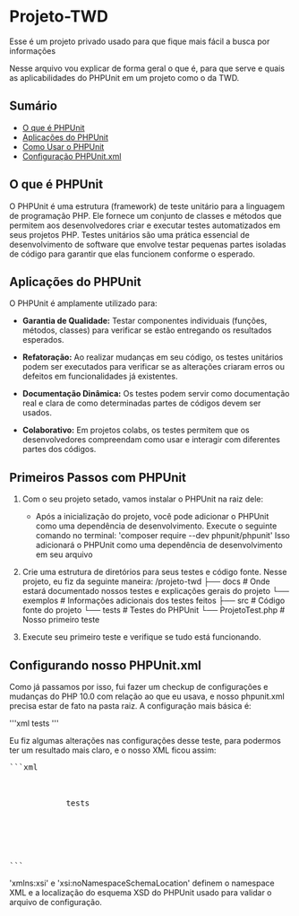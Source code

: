# Projeto-TWD
Esse é um projeto privado usado para que fique mais fácil a busca por informações

Nesse arquivo vou explicar de forma geral o que é, para que serve e quais as aplicabilidades do PHPUnit em um projeto como o da TWD.

## Sumário
- [O que é PHPUnit](#o-que-é-phpunit)
- [Aplicações do PHPUnit](#aplicações-do-phpunit)
- [Como Usar o PHPUnit](#primeiros-passos-com-phpunit)
- [Configuração PHPUnit.xml](#configurando-nosso-phpunitxml)


## O que é PHPUnit
O PHPUnit é uma estrutura (framework) de teste unitário para a linguagem de programação PHP. Ele fornece um conjunto de classes e métodos que permitem aos desenvolvedores criar e executar testes automatizados em seus projetos PHP. Testes unitários são uma prática essencial de desenvolvimento de software que envolve testar pequenas partes isoladas de código para garantir que elas funcionem conforme o esperado.


## Aplicações do PHPUnit
O PHPUnit é amplamente utilizado para:
 - **Garantia de Qualidade:** Testar componentes individuais (funções, métodos, classes) para verificar se estão entregando os resultados esperados.

 - **Refatoração:** Ao realizar mudanças em seu código, os testes unitários podem ser executados para verificar se as alterações criaram erros ou defeitos em funcionalidades já existentes.
 
 - **Documentação Dinâmica:** Os testes podem servir como documentação real e clara de como determinadas partes de códigos devem ser usados.

 - **Colaborativo:** Em projetos colabs, os testes permitem que os desenvolvedores compreendam como usar e interagir com diferentes partes dos códigos.

## Primeiros Passos com PHPUnit
 1. Com o seu projeto setado, vamos instalar o PHPUnit na raiz dele:
    * Após a inicialização do projeto, você pode adicionar o PHPUnit como uma dependência de desenvolvimento. Execute o seguinte comando no terminal: 'composer require --dev phpunit/phpunit'
    Isso adicionará o PHPUnit como uma dependência de desenvolvimento em seu arquivo 

 2. Crie uma estrutura de diretórios para seus testes e código fonte. Nesse projeto, eu fiz da seguinte maneira:
 /projeto-twd
    ├── docs                    # Onde estará documentado nossos testes e explicações gerais do projeto
        └── exemplos            # Informações adicionais dos testes feitos
    ├── src                     # Código fonte do projeto
    └── tests                   # Testes do PHPUnit
        └── ProjetoTest.php     # Nosso primeiro teste

 3. Execute seu primeiro teste e verifique se tudo está funcionando.

## Configurando nosso PHPUnit.xml
Como já passamos por isso, fui fazer um checkup de configurações e mudanças do PHP 10.0 com relação ao que eu usava, e nosso phpunit.xml precisa estar de fato na pasta raiz. A configuração mais básica é:

'''xml
<phpunit>
    <testsuites>
        <testsuite name="Projeto TWD">
            <directory>tests</directory>
        </testsuite>
    </testsuites>
</phpunit>
'''

Eu fiz algumas alterações nas configurações desse teste, para podermos ter um resultado mais claro, e o nosso XML ficou assim:

<pre>
```xml
<phpunit xmlns:xsi="http://www.w3.org/2001/XMLSchema-instance" xsi:noNamespaceSchemaLocation="https://schema.phpunit.de/9.5/phpunit.xsd" bootstrap="vendor/autoload.php" colors="true" stopOnFailure="false">
    <testsuites>
        <testsuite name="Unit">
            <directory>tests</directory>
        </testsuite>
    </testsuites>
    <logging>
        <testdoxText outputFile="testes-executados.txt"/>
    </logging>
</phpunit>
```
</pre>
'xmlns:xsi' e 'xsi:noNamespaceSchemaLocation' definem o namespace XML e a localização do esquema XSD do PHPUnit usado para validar o arquivo de configuração.
